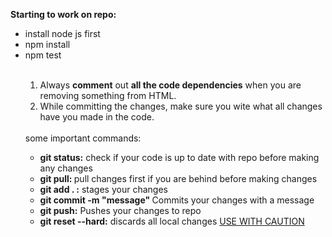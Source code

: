 <b>Starting to work on repo:</b>

<ul>
    <li>install node js first</li>
    <li>npm install</li>
    <li>npm test</li>
    <br>
    <ol>
        <li>Always <b>comment</b> out <b>all the code dependencies</b> when you are removing something from HTML.</li>
        <li>While committing the changes, make sure you wite what all changes have you made in the code.</li>
    </ol>
    <br>
    some important commands:
    <ul>
        <li><b> git status:</b> check if your code is up to date with repo before making any changes</li>
        <li><b> git pull: </b> pull changes first if you are behind before making changes</li>
        <li><b> git add . :</b> stages your changes </li>
        <li><b> git commit -m "message" </b> Commits your changes with a message</li>
        <li><b> git push:</b> Pushes your changes to repo </li>
        <li><b> git reset --hard:</b> discards all local changes   <u>USE WITH CAUTION</u></li>
    </ul>
</ul>
